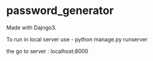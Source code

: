 # password_generator
Made with Dajngo3.

To run in local server use -
python manage.py runserver

the go to server :
localhost:8000
